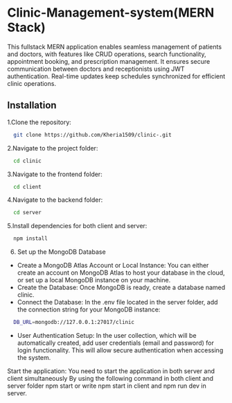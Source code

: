
# Clinic-Management-system(MERN Stack)

This fullstack MERN application enables seamless management of patients and doctors, with features like CRUD operations, search functionality, appointment booking, and prescription management. It ensures secure communication between doctors and receptionists using JWT authentication. Real-time updates keep schedules synchronized for efficient clinic operations.


## Installation

1.Clone the repository:

```bash
  git clone https://github.com/Kheria1509/clinic-.git
```
2.Navigate to the project folder:

```bash
  cd clinic
```
3.Navigate to the frontend folder:

```bash
  cd client
```
4.Navigate to the backend folder:

```bash
  cd server
```
5.Install dependencies for both client and server:

```bash
  npm install
```
6. Set up the MongoDB Database
- Create a MongoDB Atlas Account or Local Instance: You can either create an account on MongoDB Atlas to host your database in the cloud, or set up a local MongoDB instance on your machine.
- Create the Database: Once MongoDB is ready, create a database named clinic.
- Connect the Database: In the .env file located in the server folder, add the connection string for your MongoDB instance:

```bash
  DB_URL=mongodb://127.0.0.1:27017/clinic

```
- User Authentication Setup: In the user collection, which will be automatically created, add user credentials (email and password) for login functionality. This will allow secure authentication when accessing the system.

Start the application: You need to start the application in both server and client simultaneously By using the following command in both client and server folder npm start or write npm start in client and npm run dev in server.